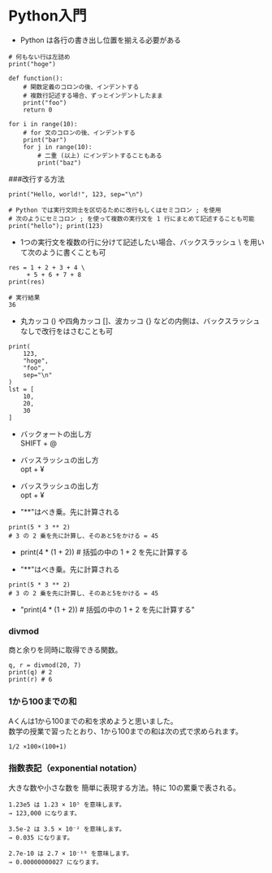 # Python入門
 - Python は各行の書き出し位置を揃える必要がある
```
# 何もない行は左詰め
print("hoge")
 
def function():
    # 関数定義のコロンの後、インデントする
    # 複数行記述する場合、ずっとインデントしたまま
    print("foo")
    return 0
 
for i in range(10):
    # for 文のコロンの後、インデントする
    print("bar")
    for j in range(10):
        # 二重 (以上) にインデントすることもある
        print("baz")
```

 ###改行する方法
```
print("Hello, world!", 123, sep="\n")

# Python では実行文同士を区切るために改行もしくはセミコロン ; を使用
# 次のようにセミコロン ; を使って複数の実行文を 1 行にまとめて記述することも可能
print("hello"); print(123)
```

 - 1つの実行文を複数の行に分けて記述したい場合、バックスラッシュ \ を用いて次のように書くことも可
```
res = 1 + 2 + 3 + 4 \
     + 5 + 6 + 7 + 8
print(res)

# 実行結果
36
```

 - 丸カッコ () や四角カッコ []、波カッコ {} などの内側は、バックスラッシュなしで改行をはさむことも可
```
print(
    123,
    "hoge",
    "foo",
    sep="\n"
)
lst = [
    10,
    20,
    30
]
```

 - バックォートの出し方<br>
   SHIFT + @

 - バッスラッシュの出し方<br>
   opt + ¥
 
 - バッスラッシュの出し方<br>
   opt + ¥


- "**"はべき乗。先に計算される
```
print(5 * 3 ** 2) 
# 3 の 2 乗を先に計算し、そのあと5をかける = 45
```

- print(4 * (1 + 2)) # 括弧の中の 1 + 2 を先に計算する



- "**"はべき乗。先に計算される
```
print(5 * 3 ** 2) 
# 3 の 2 乗を先に計算し、そのあと5をかける = 45
```

- "print(4 * (1 + 2)) # 括弧の中の 1 + 2 を先に計算する"


### divmod
商と余りを同時に取得できる関数。<br>
```
q, r = divmod(20, 7)
print(q) # 2
print(r) # 6
```

### 1から100までの和
Aくんは1から100までの和を求めようと思いました。<br>
数学の授業で習ったとおり、1から100までの和は次の式で求められます。
```
1/2 ×100×(100+1)
```

### 指数表記（exponential notation）
大きな数や小さな数を 簡単に表現する方法。特に 10の累乗で表される。
```
1.23e5 は 1.23 × 10⁵ を意味します。
→ 123,000 になります。

3.5e-2 は 3.5 × 10⁻² を意味します。
→ 0.035 になります。

2.7e-10 は 2.7 × 10⁻¹⁰ を意味します。
→ 0.00000000027 になります。
```
